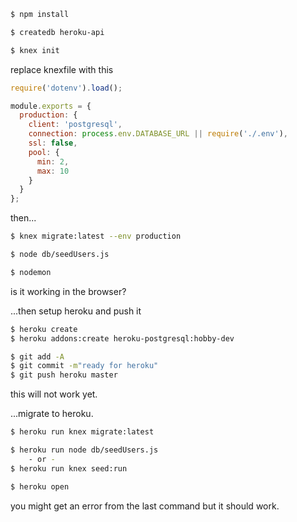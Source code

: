 
```bash
$ npm install

$ createdb heroku-api

$ knex init
```

replace knexfile with this
```js
require('dotenv').load();

module.exports = {
  production: {
    client: 'postgresql',
    connection: process.env.DATABASE_URL || require('./.env'),
    ssl: false,
    pool: {
      min: 2,
      max: 10
    }
  }
};
```

then...
```bash
$ knex migrate:latest --env production

$ node db/seedUsers.js

$ nodemon
```
is it working in the browser?

...then setup heroku and push it
```bash
$ heroku create
$ heroku addons:create heroku-postgresql:hobby-dev

$ git add -A
$ git commit -m"ready for heroku"
$ git push heroku master
```
this will not work yet.

...migrate to heroku.
```bash
$ heroku run knex migrate:latest

$ heroku run node db/seedUsers.js
    - or -
$ heroku run knex seed:run 

$ heroku open
```
you might get an error from the last command but it should work.